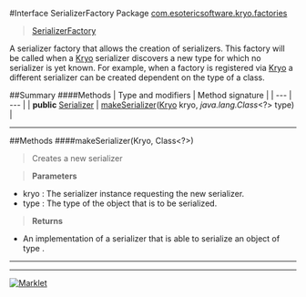 #Interface SerializerFactory
Package [com.esotericsoftware.kryo.factories](README.md)<br>

> [SerializerFactory](SerializerFactory.md)



A serializer factory that allows the creation of serializers. This factory will be called when a [Kryo](../Kryo.md) serializer
 discovers a new type for which no serializer is yet known. For example, when a factory is registered via
 [Kryo](../Kryo.md) a different serializer can be created dependent on the type of a class.


##Summary
####Methods
| Type and modifiers | Method signature |
| --- | --- |
| **public** [Serializer](../Serializer.md) | [makeSerializer](#makeserializerkryo-class)([Kryo](../Kryo.md) kryo, *java.lang.Class*<?> type) |

---


##Methods
####makeSerializer(Kryo, Class<?>)
> Creates a new serializer

> **Parameters**
* kryo : The serializer instance requesting the new serializer.
* type : The type of the object that is to be serialized.

> **Returns**
* An implementation of a serializer that is able to serialize an object of type .


---

---

[![Marklet](https://img.shields.io/badge/Generated%20by-Marklet-green.svg)](https://github.com/Faylixe/marklet)